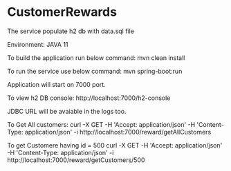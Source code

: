 # CustomerRewards

The service populate h2 db with data.sql file

Environment: JAVA 11

To build the application run below command: mvn clean install

To run the service use below command: mvn spring-boot:run

Application will start on 7000 port.

To view h2 DB console: http://localhost:7000/h2-console

JDBC URL will be avaiable in the logs too.

To Get All customers: curl -X GET -H 'Accept: application/json' -H 'Content-Type: application/json' -i http://localhost:7000/reward/getAllCustomers

To get Customere having id = 500 curl -X GET -H 'Accept: application/json' -H 'Content-Type: application/json' -i http://localhost:7000/reward/getCustomers/500

